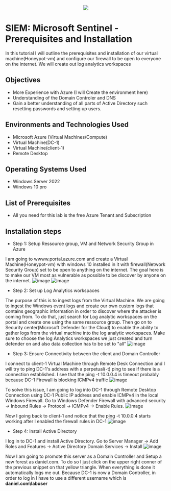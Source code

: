 <p align="center">
<img src="https://shorturl.at/kBILY" />
</p>

<h1>SIEM: Microsoft Sentinel - Prerequisites and Installation</h1>

In this tutorial I will outline the prerequisites and installation of our virtual machine(Honeypot-vm) and configure our firewall to be open to everyone on the internet. We will create out log analytics workspaces

<h2>Objectives</h2>

-  More Experience with Azure (I will Create the environment here)
-  Understanding of the Domain Controler and DNS
-  Gain a better understanding of all parts of Active Directory such resetting passwords and setting up users.

<h2>Environments and Technologies Used</h2>

- Microsoft Azure (Virtual Machines/Compute)
- Virtual Machine(DC-1)
- Virtual Machine(client-1)
- Remote Desktop

<h2>Operating Systems Used</h2>

-  Windows Server 2022
-  Windows 10 pro

<h2>List of Prerequisites</h2>

-  All you need for this lab is the free Azure Tenant and Subscription

<h2>Installation steps</h2>

-  Step 1: Setup Ressource group, VM and Network Security Group in Azure

I am going to wwww.portal.azure.com and create a Virtual Machine(Honeypot-vm) with windows 10 installed in it with firewall(Network Security Group) set to be open to anything on the internet. The goal here is to make our VM most as vulnerable as possible to be discover by anyone on the internet.
![image](https://github.com/danielbangm/SIEM-ressources/assets/22795502/5af7cf61-58b6-4e5f-892c-d1b09dd2d9a2)
![image](https://github.com/danielbangm/SIEM-ressources/assets/22795502/ab5c4749-4849-4aed-be3c-b9ae132cbaaa)

-  Step 2: Set up Log Analytics workspaces

The purpose of this is to ingest logs from the Virtual Machine. We are going to ingest the Windows event logs and create our own custom logs that contains geographic information in order to discover where the attacker is coming from. To do that, just search for Log analytic workspaces on the portal and create one using the same ressource group. Then go on to Security center(Microsoft Defender for the Cloud) to enable the ability to gather logs from the virtual machine into the log analytic workspaces. Make sure to choose the log Analytics workspaces we just created and turn defender on and also data collection has to be set to "all"
![image](https://github.com/danielbangm/configure-ad/assets/22795502/2459439d-9850-4d35-acb5-5905ecbc3482)

-  Step 3: Ensure Connectivity between the client and Domain Controller

I connect to client-1 Virtual Machine through Remote Desk Connection and I will try to ping DC-1's address with a perpetual(-t) ping to see if there is a connection established. I see that the ping -t 10.0.0.4 is timeout probably because DC-1 Firewall is blocking ICMPv4 traffic
![image](https://github.com/danielbangm/configure-ad/assets/22795502/ed15f1ee-52a4-4fa3-9252-61e6c882e090)

To solve this issue, I am going to log into DC-1 through Remote Desktop Connection using DC-1 Public IP address and enable ICMPv4 in the local Windows Firewall. Go to Windows Defender Firewall with advanced security -> Inbound Rules -> Protocol -> ICMPv4 -> Enable Rules.
![image](https://github.com/danielbangm/configure-ad/assets/22795502/676ced27-4310-4f7b-b5f4-edbe460c3034)

Now I going back to client-1 and notice that the ping -t 10.0.0.4 starts working after I enabled the firewall rules in DC-1
![image](https://github.com/danielbangm/configure-ad/assets/22795502/039b13a5-9efa-4dbc-b5d5-d5923128c1ed)

-  Step 4: Install Active Directory

I log in to DC-1 and install Active Directory. Go to Server Manager -> Add Roles and Features -> Active Directory Domain Services -> Install
![image](https://github.com/danielbangm/configure-ad/assets/22795502/cd87f549-b47c-43cb-9f26-df57d6c3fe81)

Now I am going to promote this server as a Domain Controller and Setup a new forest as daniel.com. To do so I just click on the upper right conner of the previous snippet on that yellow triangle. When everything is done it automatically logs me out. Because DC-1 is now a Domain Controller, in order to log in I have to use a different username which is <b>daniel.com\labuser</b>


